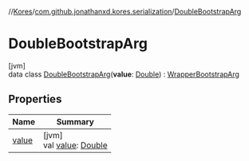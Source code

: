 //[Kores](../../../index.md)/[com.github.jonathanxd.kores.serialization](../index.md)/[DoubleBootstrapArg](index.md)

# DoubleBootstrapArg

[jvm]\
data class [DoubleBootstrapArg](index.md)(**value**: [Double](https://kotlinlang.org/api/latest/jvm/stdlib/kotlin/-double/index.html)) : [WrapperBootstrapArg](../-wrapper-bootstrap-arg/index.md)

## Properties

| Name | Summary |
|---|---|
| [value](value.md) | [jvm]<br>val [value](value.md): [Double](https://kotlinlang.org/api/latest/jvm/stdlib/kotlin/-double/index.html) |
